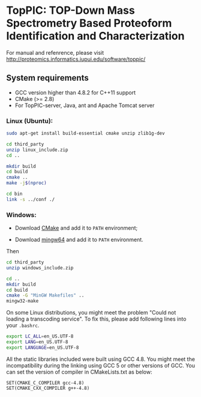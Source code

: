 # TopPIC: TOP-Down Mass Spectrometry Based Proteoform Identification and Characterization

For manual and refenrence, please visit http://proteomics.informatics.iupui.edu/software/toppic/

## System requirements
* GCC version higher than 4.8.2 for C++11 support
* CMake (>= 2.8)
* For TopPIC-server, Java, ant and Apache Tomcat server

### Linux (Ubuntu):

```sh
sudo apt-get install build-essential cmake unzip zlib1g-dev

cd third_party
unzip linux_include.zip
cd ..

mkdir build
cd build
cmake ..
make -j$(nproc)

cd bin
link -s ../conf ./
```

### Windows:

* Download [CMake](https://cmake.org/) and add it to `PATH` environment;

* Download [mingw64](http://sourceforge.net/projects/mingw-w64/files/Toolchains%20targetting%20Win64/Personal%20Builds/mingw-builds/4.8.2/threads-posix/seh/x86_64-4.8.2-release-posix-seh-rt_v3-rev4.7z/download) and add it to `PATH` environment.

Then

```sh
cd third_party
unzip windows_include.zip

cd ..
mkdir build
cd build
cmake -G "MinGW Makefiles" ..
mingw32-make
```

On some Linux distributions, you might meet the problem "Could not loading a transcoding service".
To fix this, please add following lines into your `.bashrc`.

```sh
export LC_ALL=en_US.UTF-8
export LANG=en_US.UTF-8
export LANGUAGE=en_US.UTF-8
 ```

All the static libraries included were built using GCC 4.8. You might meet the incompatibility during the linking using GCC 5 or other versions of GCC. You can set the version of compiler in CMakeLists.txt as below:

```
SET(CMAKE_C_COMPILER gcc-4.8)
SET(CMAKE_CXX_COMPILER g++-4.8)
```
